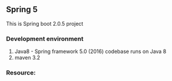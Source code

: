 ## Spring 5
This is Spring boot 2.0.5 project

### Development environment

1. Java8 - Spring framework 5.0 (2016) codebase runs on Java 8
2. maven 3.2


### Resource:

